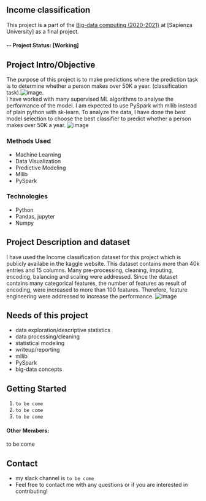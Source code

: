 ## Income classification
This project is a part of the [Big-data computing (2020-2021)](https://github.com/gtolomei/big-data-computing) at [Sapienza University] as a final project.

#### -- Project Status: [Working]

## Project Intro/Objective
The purpose of this project is to make predictions where the prediction task is to determine whether a person makes over 50K a year. (classification task).![image](https://user-images.githubusercontent.com/29737465/120558435-becb3f80-c3ff-11eb-83a7-987aef156367.png).<br>
I have worked with many supervised ML algorithms to analyse the performance of the model. I am expected to use PySpark with mllib instead of plain python with sk-learn. To analyze the data, I have done the best model selection to choose the best classifier to predict whether a person makes over 50K a year. ![image](https://user-images.githubusercontent.com/29737465/120558601-0356db00-c400-11eb-9401-e2f1772ed5a2.png)


### Methods Used
* Machine Learning
* Data Visualization
* Predictive Modeling
* Mllib
* PySpark

### Technologies
* Python
* Pandas, jupyter
* Numpy

## Project Description and dataset
I have used the Income classification dataset for this project which is publicly availabe in the kaggle website. This dataset contains more than 40k entries and 15 columns. Many pre-processing, cleaning, imputing, encoding, balancing and scaling were addressed. Since the dataset contains many categorical features, the number of features as result of encoding, were increased to more than 100 features. Therefore, feature engineering were addressed to increase the performance. 
![image](https://user-images.githubusercontent.com/29737465/120559040-9e4fb500-c400-11eb-8b85-8f6fc158e4d8.png)


## Needs of this project
- data exploration/descriptive statistics
- data processing/cleaning
- statistical modeling
- writeup/reporting
- mllib
- PySpark
- big-data concepts

## Getting Started

1. `to be come`
2. `to be come`
3. `to be come`


#### Other Members:
to be come

## Contact 
* my slack channel is `to be come`
* Feel free to contact me with any questions or if you are interested in contributing!
